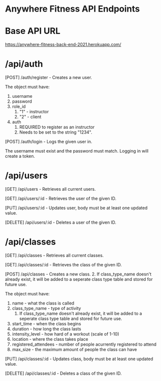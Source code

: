 # Anywhere Fitness API Endpoints

# Base API URL

https://anywhere-fitness-back-end-2021.herokuapp.com/

# /api/auth

[POST] /auth/register - Creates a new user.

The object must have:

1. username
2. password
3. role_id
   1. "1" - instructor
   2. "2" - client
4. auth
   1. REQUIRED to register as an instructor
   2. Needs to be set to the string "1234".

[POST] /auth/login - Logs the given user in.

The username must exist and the password must match.
Logging in will create a token.

# /api/users

[GET] /api/users - Retrieves all current users.

[GET] /api/users/:id - Retrieves the user of the given ID.

[PUT] /api/users/:id - Updates user, body must be at least one updated value.

[DELETE] /api/users/:id - Deletes a user of the given ID.

# /api/classes

[GET] /api/classes - Retrieves all current classes.

[GET] /api/classes/:id - Retrieves the class of the given ID.

[POST] /api/classes - Creates a new class. 2. If class_type_name doesn't already exist, it will be added to a seperate class type table and stored for future use.

The object must have:

1. name - what the class is called
2. class_type_name - type of activity
   1. If class_type_name doesn't already exist, it will be added to a seperate class type table and stored for future use.
3. start_time - when the class begins
4. duration - how long the class lasts
5. intensity_level - how hard of a workout (scale of 1-10)
6. location - where the class takes place
7. registered_attendees - number of people acurrently registered to attend
8. max_size - the maximum amount of people the class can have

[PUT] /api/classes/:id - Updates class, body must be at least one updated value.

[DELETE] /api/classes/:id - Deletes a class of the given ID.
